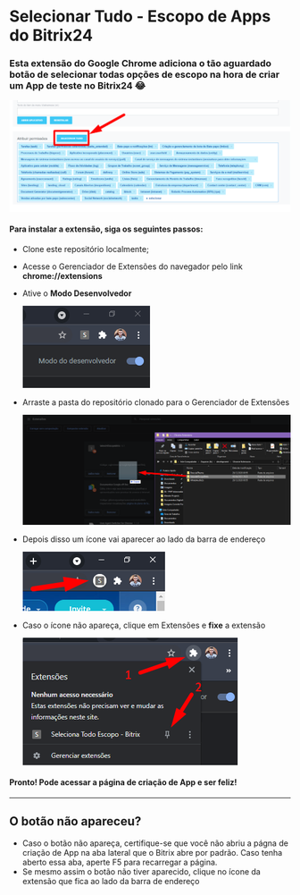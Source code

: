 # Selecionar Tudo - Escopo de Apps do Bitrix24

### Esta extensão do Google Chrome adiciona o tão aguardado botão de selecionar todas opções de escopo na hora de criar um App de teste no Bitrix24 😂

![alt text](https://raw.githubusercontent.com/ddadsx/select-all-scope-bitrix/main/images/select-all.png "Selecionar Tudo")

#### Para instalar a extensão, siga os seguintes passos:
- Clone este repositório localmente;
- Acesse o Gerenciador de Extensões do navegador pelo link **chrome://extensions**
- Ative o **Modo Desenvolvedor**

  ![alt text](https://raw.githubusercontent.com/ddadsx/select-all-scope-bitrix/main/images/dev-mode.png "Modo Desenvolvedor")

- Arraste a pasta do repositório clonado para o Gerenciador de Extensões

  ![alt text](https://raw.githubusercontent.com/ddadsx/select-all-scope-bitrix/main/images/drag-and-drop.png "Arraste para instalar")

- Depois disso um ícone vai aparecer ao lado da barra de endereço

  ![alt text](https://raw.githubusercontent.com/ddadsx/select-all-scope-bitrix/main/images/click-to-show.png "Clique para ativar")

- Caso o ícone não apareça, clique em Extensões e **fixe** a extensão

  ![alt text](https://raw.githubusercontent.com/ddadsx/select-all-scope-bitrix/main/images/pin-extension.png "Fixar extensão")


#### Pronto! Pode acessar a página de criação de App e ser feliz!

---

## O botão não apareceu?

- Caso o botão não apareça, certifique-se que você não abriu a págna de criação de App na aba lateral que o Bitrix abre por padrão. Caso tenha aberto essa aba, aperte F5 para recarregar a página.
- Se mesmo assim o botão não tiver aparecido, clique no ícone da extensão que fica ao lado da barra de endereço
